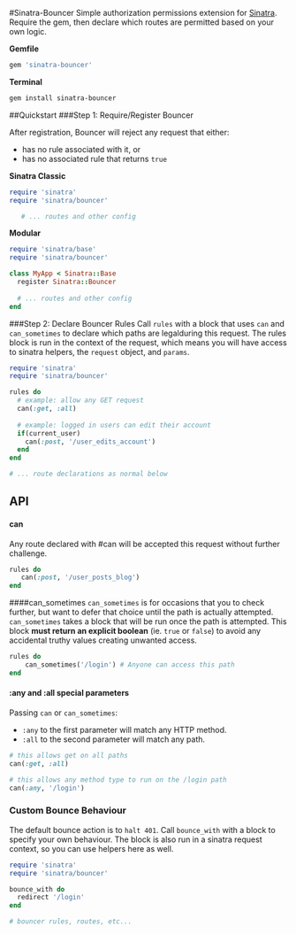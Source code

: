 #Sinatra-Bouncer
Simple authorization permissions extension for [Sinatra](http://www.sinatrarb.com/). Require the gem, then declare which routes are permitted based on your own logic. 

**Gemfile**
```ruby
gem 'sinatra-bouncer'
```

**Terminal**
```sh
gem install sinatra-bouncer
```

##Quickstart
###Step 1: Require/Register Bouncer

After registration, Bouncer will reject any request that either:
* has no rule associated with it, or
* has no associated rule that returns `true`

**Sinatra Classic**
```ruby
require 'sinatra'
require 'sinatra/bouncer'

   # ... routes and other config
```

**Modular**
```ruby
require 'sinatra/base'
require 'sinatra/bouncer'

class MyApp < Sinatra::Base
  register Sinatra::Bouncer
  
  # ... routes and other config
end
```

###Step 2: Declare Bouncer Rules
Call `rules` with a block that uses `can` and `can_sometimes` to declare which paths are legalduring this request.  The rules block is run in the context of the request, which means you will have access to sinatra helpers, 
the `request` object, and `params`.

```ruby
require 'sinatra'
require 'sinatra/bouncer'

rules do
  # example: allow any GET request
  can(:get, :all)
  
  # example: logged in users can edit their account
  if(current_user)
    can(:post, '/user_edits_account')
  end
end

# ... route declarations as normal below
```

## API
#### can
Any route declared with #can will be accepted this request without further challenge. 

```ruby
rules do
   can(:post, '/user_posts_blog')
end
```

####can_sometimes
`can_sometimes` is for occasions that you to check further, but want to defer that choice until the path is actually attempted.
`can_sometimes` takes a block that will be run once the path is attempted. This block **must return an explicit boolean** 
(ie. `true` or `false`) to avoid any accidental truthy values creating unwanted access.

```ruby
rules do
    can_sometimes('/login') # Anyone can access this path
end
```

#### :any and :all special parameters
Passing `can` or `can_sometimes`:
 * `:any` to the first parameter will match any HTTP method. 
 * `:all` to the second parameter will match any path. 

```ruby
# this allows get on all paths
can(:get, :all)

# this allows any method type to run on the /login path
can(:any, '/login')
```

### Custom Bounce Behaviour
The default bounce action is to `halt 401`. Call `bounce_with` with a block to specify your own behaviour. The block is also run in a sinatra request context, so you can use helpers here as well. 

```ruby
require 'sinatra'
require 'sinatra/bouncer'

bounce_with do 
  redirect '/login'
end

# bouncer rules, routes, etc...
```
